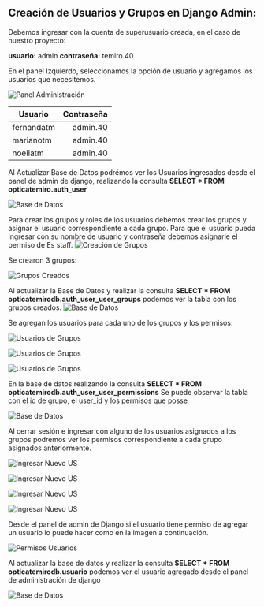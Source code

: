 ##  Creación de Usuarios y Grupos en Django Admin:

Debemos ingresar con la cuenta de superusuario creada, en el caso de nuestro proyecto: 

**usuario:** admin
**contraseña:** temiro.40

En el panel Izquierdo, seleccionamos la opción de usuario y agregamos los usuarios que necesitemos.

![Panel Administración](https://i.postimg.cc/430C7nQ0/creacion-US.png)

| Usuario      | Contraseña |
| --------- | -----:|
| fernandatm | admin.40 |
| marianotm     |   admin.40 |
| noeliatm      |    admin.40 |

Al Actualizar Base de Datos podrémos ver los Usuarios ingresados desde el panel de admin de django, realizando la consulta **SELECT * FROM opticatemiro.auth_user**

![Base de Datos](https://i.postimg.cc/gjPT8hXg/US-BD.png)

Para crear los grupos y roles de los usuarios debemos crear los grupos y asignar el usuario correspondiente a cada grupo. Para que el usuario pueda ingresar con su nombre de usuario y contraseña debemos asignarle el permiso de Es staff.
![Creación de Grupos](https://i.postimg.cc/N05ScBvk/permisos-grup.png)

Se crearon 3 grupos: 

![Grupos Creados](https://i.postimg.cc/sgfbT5n8/per-grup.png)

Al actualizar la Base de Datos y realizar la consulta **SELECT * FROM opticatemirodb.auth_user_user_groups** podemos ver la tabla con los grupos creados. 
![Base de Datos](https://i.postimg.cc/9XZ30mRx/grup-bd.png)

Se agregan los usuarios para cada uno de los grupos y los permisos:

![Usuarios de Grupos](https://i.postimg.cc/RV9MCqRR/per-us-gr.png)

![Usuarios de Grupos](https://i.postimg.cc/X78nr310/permis-us-gr.png)

![Usuarios de Grupos](https://i.postimg.cc/zDTz1Tnv/permiso-us-grupo.png)

En la base de datos realizando la consulta **SELECT * FROM opticatemirodb.auth_user_user_permissions** Se puede observar la tabla con el id de grupo, el user_id y los permisos que posse

![Base de Datos](https://i.postimg.cc/9Mw6GVxQ/act-bd-grupos.png)

Al cerrar sesión e ingresar con alguno de los usuarios asignados a los grupos podremos ver los permisos correspondiente a cada grupo asignados anteriormente.

![Ingresar Nuevo US](https://i.postimg.cc/Kv26g6tm/ingresar-us.png)

![Ingresar Nuevo US](https://i.postimg.cc/Z5TzXGqw/us-perm-gr.png)

![Ingresar Nuevo US](https://i.postimg.cc/XY2mmXmv/perm-us-gr.png)

![Ingresar Nuevo US](https://i.postimg.cc/0QS4znQ6/permisos-us.png)

Desde el panel de admin de Django si el usuario tiene permiso de agregar un usuario  lo puede hacer como en la imagen a continuación. 

![Permisos Usuarios](https://i.postimg.cc/jd4G6MhP/perm-us.png)

Al actualizar la base de datos y realizar la consulta **SELECT * FROM opticatemirodb.usuario** podemos ver el usuario agregado desde el panel de administración de django

![Base de Datos](https://i.postimg.cc/J0bS2xCw/agrega-us-desde-usadmin.png)